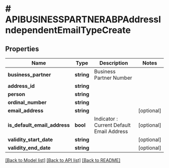 # # APIBUSINESSPARTNERABPAddressIndependentEmailTypeCreate

## Properties

Name | Type | Description | Notes
------------ | ------------- | ------------- | -------------
**business_partner** | **string** | Business Partner Number |
**address_id** | **string** |  |
**person** | **string** |  |
**ordinal_number** | **string** |  |
**email_address** | **string** |  | [optional]
**is_default_email_address** | **bool** | Indicator : Current Default Email Address | [optional]
**validity_start_date** | **string** |  | [optional]
**validity_end_date** | **string** |  | [optional]

[[Back to Model list]](../../README.md#models) [[Back to API list]](../../README.md#endpoints) [[Back to README]](../../README.md)
